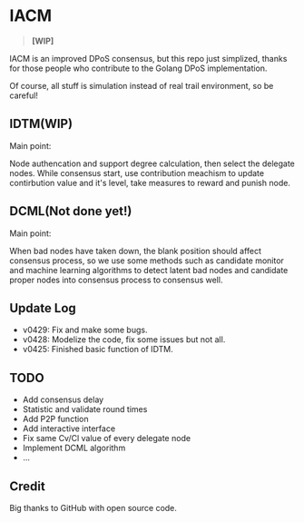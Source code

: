 # IACM

> **[WIP]**

IACM is an improved DPoS consensus, but this repo just simplized, thanks for those people who contribute to the Golang DPoS implementation.

Of course, all stuff is simulation instead of real trail environment, so be careful!

## IDTM(WIP)

Main point:

Node authencation and support degree calculation, then select the delegate nodes. While consensus start, use contribution meachism to update contirbution value and it's level, take measures to reward and punish node. 

## DCML(Not done yet!)

Main point:

When bad nodes have taken down, the blank position should affect consensus process, so we use some methods such as candidate monitor and machine learning algorithms to detect latent bad nodes and candidate proper nodes into consensus process to consensus well.

## Update Log

- v0429: Fix and make some bugs.
- v0428: Modelize the code, fix some issues but not all.
- v0425: Finished basic function of IDTM.

## TODO

- Add consensus delay
- Statistic and validate round times 
- Add P2P function
- Add interactive interface
- Fix same Cv/Cl value of every delegate node
- Implement DCML algorithm
- ...

## Credit 

Big thanks to GitHub with open source code.
